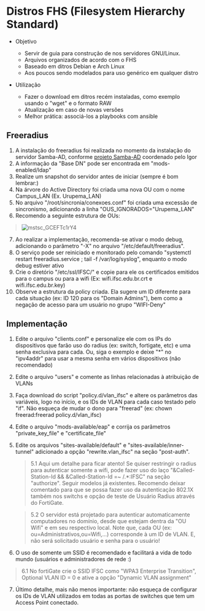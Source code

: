 # Distros FHS (Filesystem Hierarchy Standard)

- Objetivo
  - Servir de guia para construção de nos servidores GNU/Linux.
  - Arquivos organizados de acordo com o FHS
  - Baseado em ditros Debian e Arch Linux
  - Aos poucos sendo modelados para uso genérico em qualquer distro

- Utilização
  - Fazer o download em ditros recém instaladas, como exemplo usando o "wget" e o formato RAW
  - Atualização em caso de novas versões
  - Melhor prática: associá-los a playbooks com ansible


## Freeradius
  1. A instalação do freeradius foi realizada no momento da instalação do servidor Samba-AD, conforme [projeto Samba-AD](https://git.ifsc.edu.br/ctic/cte/samba4/samba4-ad "Samba-AD IFSC") coordenado pelo Igor
  2. A informação da "Base DN" pode ser encontrada em "mods-enabled/ldap"
  3. Realize um snapshot do servidor antes de iniciar (sempre é bom lembrar:)
  4. Na árvore do Active Directory foi criada uma nova OU com o nome Campus_LAN (Ex. Urupema_LAN)
  5. No arquivo "/root/sincronia/conexoes.conf" foi criada uma excessão de sincronismo, adicionando a linha "OUS_IGNORADOS="Urupema_LAN"
  6. Recomendo a seguinte estrutura de OUs:
  > ![mstsc_GCEFTc1rY4](https://github.com/verzeletti/freeradius/assets/23221957/c68d673b-3c3e-4e1a-a14b-4a72e77a3def)
  7. Ao realizar a implementação, recomenda-se ativar o modo debug, adicionando o parâmetro "-X" no arquivo "/etc/default/freeradius".
  8. O serviço pode ser reiniciado e monitorado pelo comando "systemctl restart freeradius.service ; tail -f /var/log/syslog", enquanto o modo debug estiver ativo
  9. Crie o diretório "/etc/ssl/IFSC/" e copie para ele os certificados emitidos para o campus ou para a wifi (Ex: wifi.ifsc.edu.br.crt  e wifi.ifsc.edu.br.key)
  10. Observe a estrutura da policy criada. Ela sugere um ID diferente para cada situação (ex: ID 120 para os "Domain Admins"), bem como a negação de acesso para um usuário no grupo "WIFI-Deny"

## Implementação
  1. Edite o arquivo "clients.conf" e personalize ele com os IPs do dispositivos que farão uso do radius (ex: switch, fortigate, etc) e uma senha exclusiva para cada. Ou, siga o exemplo e deixe "*" no "ipv4addr" para usar a mesma senha em vários dispositivos (não recomendado)
   
  2. Edite o arquivo "users" e comente as linhas relacionadas à atribuição de VLANs
   
3. Faça download do script "policy.d/vlan_ifsc" e altere os parâmetros das variáveis, logo no início, e os IDs de VLAN para cada caso testado pelo "if". Não esqueça de mudar o dono para "freerad" (ex: chown freerad:freerad policy.d/vlan_ifsc)
   
4. Edite o arquivo "mods-available/eap" e corrija os parâmetros "private_key_file" e "certificate_file"

5. Edite os arquivos "sites-available/default" e "sites-available/inner-tunnel" adicionado a opção "rewrite.vlan_ifsc" na seção "post-auth".

   > 5.1 Aqui um detalhe para ficar atento! Se quiser restringir o radius para autenticar somente a wifi, pode fazer uso do laço "&Called-Station-Id && &Called-Station-Id =~ /.*:IFSC" na seção "authorize". Seguir modelos já existentes. Recomendo deixar comentado para que se possa fazer uso da autenticação 802.1X também nos switchs e opção de teste de Usuário Radius através do FortiGate.
  
   > 5.2 O servidor está projetado para autenticar automaticamente computadores no domínio, desde que estejam dentra da "OU Wifi" e em seu respectivo local. Note que, cada OU (ex: ou=Administrativos,ou=Wifi,...) corresponde à um ID de VLAN. E, não será solicitado usuário e senha para o usuário!
 
  6. O uso de somente um SSID é recomendado e facilitará a vida de todo mundo (usuários e administradores de rede :)

   > 6.1 No fortiGate crie o SSID IFSC como "WPA3 Enterprise Transition", Optional VLAN ID = 0 e ative a opção "Dynamic VLAN assignment"
   
  7. Último detalhe, mais não menos importante: não esqueça de configurar os IDs de VLAN utilizados em todas as portas de switches que tem um Access Point conectado.
